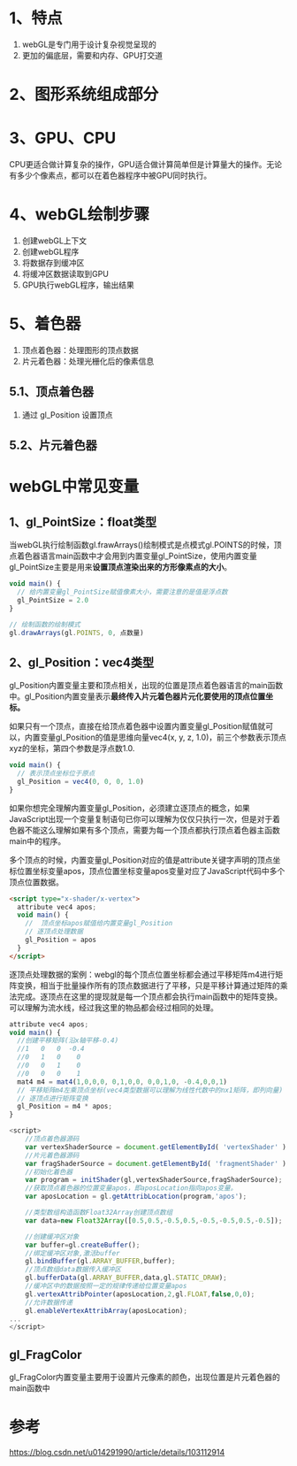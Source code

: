 # 1、特点

1. webGL是专门用于设计复杂视觉呈现的
2. 更加的偏底层，需要和内存、GPU打交道

# 2、图形系统组成部分

# 3、GPU、CPU

CPU更适合做计算复杂的操作，GPU适合做计算简单但是计算量大的操作。无论有多少个像素点，都可以在着色器程序中被GPU同时执行。

# 4、webGL绘制步骤

1. 创建webGL上下文
2. 创建webGL程序
3. 将数据存到缓冲区
4. 将缓冲区数据读取到GPU
5. GPU执行webGL程序，输出结果

# 5、着色器

1. 顶点着色器：处理图形的顶点数据
2. 片元着色器：处理光栅化后的像素信息

## 5.1、顶点着色器

1. 通过 gl_Position 设置顶点

## 5.2、片元着色器

# webGL中常见变量

## 1、gl_PointSize：float类型
当webGL执行绘制函数gl.frawArrays()绘制模式是点模式gl.POINTS的时候，顶点着色器语言main函数中才会用到内置变量gl_PointSize，使用内置变量gl_PointSize主要是用来**设置顶点渲染出来的方形像素点的大小**。

```js
void main() {
  // 给内置变量gl_PointSize赋值像素大小，需要注意的是值是浮点数
  gl_PointSize = 2.0
}

// 绘制函数的绘制模式
gl.drawArrays(gl.POINTS, 0, 点数量)
```

## 2、gl_Position：vec4类型
gl_Position内置变量主要和顶点相关，出现的位置是顶点着色器语言的main函数中。gl_Position内置变量表示**最终传入片元着色器片元化要使用的顶点位置坐标。**

如果只有一个顶点，直接在给顶点着色器中设置内置变量gl_Position赋值就可以，内置变量gl_Position的值是思维向量vec4(x, y, z, 1.0)，前三个参数表示顶点xyz的坐标，第四个参数是浮点数1.0.

```js
void main() {
  // 表示顶点坐标位于原点
  gl_Position = vec4(0, 0, 0, 1.0)
}
```

如果你想完全理解内置变量gl_Position，必须建立逐顶点的概念，如果JavaScript出现一个变量复制语句已你可以理解为仅仅只执行一次，但是对于着色器不能这么理解如果有多个顶点，需要为每一个顶点都执行顶点着色器主函数main中的程序。

多个顶点的时候，内置变量gl_Position对应的值是attribute关键字声明的顶点坐标位置坐标变量apos，顶点位置坐标变量apos变量对应了JavaScript代码中多个顶点位置数据。

```html
<script type="x-shader/x-vertex"> 
  attribute vec4 apos;
  void main() {
    //  顶点坐标apos赋值给内置变量gl_Position
    // 逐顶点处理数据
    gl_Position = apos
  }
</script>
````

逐顶点处理数据的案例：webgl的每个顶点位置坐标都会通过平移矩阵m4进行矩阵变换，相当于批量操作所有的顶点数据进行了平移，只是平移计算通过矩阵的乘法完成。逐顶点在这里的提现就是每一个顶点都会执行main函数中的矩阵变换。可以理解为流水线，经过我这里的物品都会经过相同的处理。

```js
attribute vec4 apos;
void main() {
  //创建平移矩阵(沿x轴平移-0.4)
  //1   0   0  -0.4
  //0   1   0    0
  //0   0   1    0
  //0   0   0    1
  mat4 m4 = mat4(1,0,0,0, 0,1,0,0, 0,0,1,0, -0.4,0,0,1)
  // 平移矩阵m4左乘顶点坐标(vec4类型数据可以理解为线性代数中的nx1矩阵，即列向量)
  // 逐顶点进行矩阵变换
  gl_Position = m4 * apos;
}
```

```js
<script>
    //顶点着色器源码
    var vertexShaderSource = document.getElementById( 'vertexShader' ).innerText;
    //片元着色器源码
    var fragShaderSource = document.getElementById( 'fragmentShader' ).innerText;
    //初始化着色器
    var program = initShader(gl,vertexShaderSource,fragShaderSource);
    //获取顶点着色器的位置变量apos，即aposLocation指向apos变量。
    var aposLocation = gl.getAttribLocation(program,'apos');

    //类型数组构造函数Float32Array创建顶点数组
    var data=new Float32Array([0.5,0.5,-0.5,0.5,-0.5,-0.5,0.5,-0.5]);

    //创建缓冲区对象
    var buffer=gl.createBuffer();
    //绑定缓冲区对象,激活buffer
    gl.bindBuffer(gl.ARRAY_BUFFER,buffer);
    //顶点数组data数据传入缓冲区
    gl.bufferData(gl.ARRAY_BUFFER,data,gl.STATIC_DRAW);
    //缓冲区中的数据按照一定的规律传递给位置变量apos
    gl.vertexAttribPointer(aposLocation,2,gl.FLOAT,false,0,0);
    //允许数据传递
    gl.enableVertexAttribArray(aposLocation);
...
</script>

```

## gl_FragColor
gl_FragColor内置变量主要用于设置片元像素的颜色，出现位置是片元着色器的main函数中

  

# 参考
https://blog.csdn.net/u014291990/article/details/103112914
